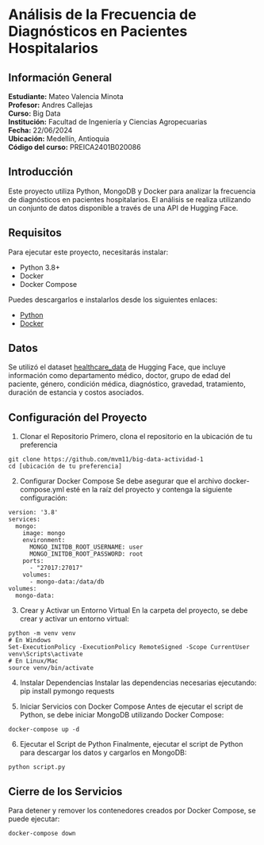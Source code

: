 # Análisis de la Frecuencia de Diagnósticos en Pacientes Hospitalarios

## Información General
**Estudiante:** Mateo Valencia Minota  
**Profesor:** Andres Callejas  
**Curso:** Big Data  
**Institución:** Facultad de Ingeniería y Ciencias Agropecuarias  
**Fecha:** 22/06/2024  
**Ubicación:** Medellín, Antioquia  
**Código del curso:** PREICA2401B020086  

## Introducción
Este proyecto utiliza Python, MongoDB y Docker para analizar la frecuencia de diagnósticos en pacientes hospitalarios. El análisis se realiza utilizando un conjunto de datos disponible a través de una API de Hugging Face.


## Requisitos
Para ejecutar este proyecto, necesitarás instalar:

- Python 3.8+
- Docker
- Docker Compose

Puedes descargarlos e instalarlos desde los siguientes enlaces:

- [Python](https://www.python.org/downloads/)
- [Docker](https://www.docker.com/products/docker-desktop)


## Datos
Se utilizó el dataset [healthcare_data](https://huggingface.co/datasets/Nicolybgs/healthcare_data) de Hugging Face, que incluye información como departamento médico, doctor, grupo de edad del paciente, género, condición médica, diagnóstico, gravedad, tratamiento, duración de estancia y costos asociados.

## Configuración del Proyecto

1. Clonar el Repositorio
Primero, clona el repositorio en la ubicación de tu preferencia

```
git clone https://github.com/mvm11/big-data-actividad-1
cd [ubicación de tu preferencia]
```

2. Configurar Docker Compose
Se debe asegurar que el archivo docker-compose.yml esté en la raíz del proyecto y contenga la siguiente configuración:
```
version: '3.8'
services:
  mongo:
    image: mongo
    environment:
      MONGO_INITDB_ROOT_USERNAME: user
      MONGO_INITDB_ROOT_PASSWORD: root
    ports:
      - "27017:27017"
    volumes:
      - mongo-data:/data/db
volumes:
  mongo-data:
```

3. Crear y Activar un Entorno Virtual
En la carpeta del proyecto, se debe crear y activar un entorno virtual:


```
python -m venv venv
# En Windows
Set-ExecutionPolicy -ExecutionPolicy RemoteSigned -Scope CurrentUser
venv\Scripts\activate
# En Linux/Mac
source venv/bin/activate
```

4. Instalar Dependencias
Instalar las dependencias necesarias ejecutando:
pip install pymongo requests


5. Iniciar Servicios con Docker Compose
Antes de ejecutar el script de Python, se debe iniciar MongoDB utilizando Docker Compose:
```
docker-compose up -d
```

6. Ejecutar el Script de Python
Finalmente, ejecutar el script de Python para descargar los datos y cargarlos en MongoDB:


```
python script.py
```


## Cierre de los Servicios
Para detener y remover los contenedores creados por Docker Compose, se puede ejecutar:

```
docker-compose down
```











